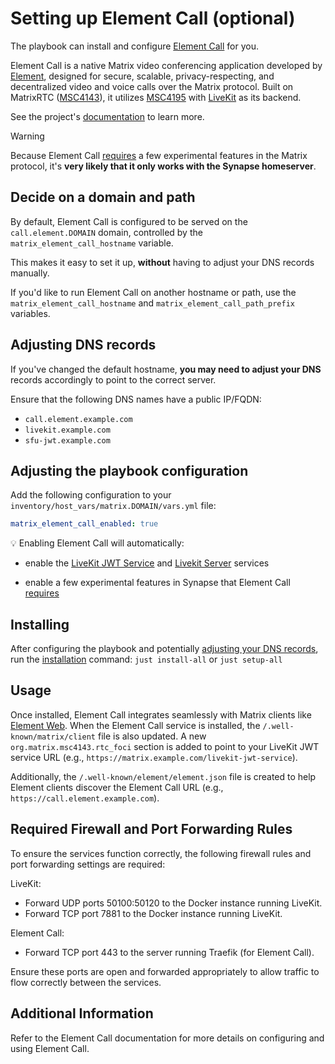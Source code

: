 <!--
SPDX-FileCopyrightText: 2024 wjbeckett
SPDX-FileCopyrightText: 2024 - 2025 Slavi Pantaleev

SPDX-License-Identifier: AGPL-3.0-or-later
-->

# Setting up Element Call (optional)

The playbook can install and configure [Element Call](https://github.com/element-hq/element-call) for you.

Element Call is a native Matrix video conferencing application developed by [Element](https://element.io), designed for secure, scalable, privacy-respecting, and decentralized video and voice calls over the Matrix protocol. Built on MatrixRTC ([MSC4143](https://github.com/matrix-org/matrix-spec-proposals/pull/4143)), it utilizes [MSC4195](https://github.com/hughns/matrix-spec-proposals/blob/hughns/matrixrtc-livekit/proposals/4195-matrixrtc-livekit.md) with [LiveKit](configuring-playbook-livekit-server.md) as its backend.

See the project's [documentation](https://github.com/element-hq/element-call) to learn more.

> [!WARNING]
>  Because Element Call [requires](https://github.com/element-hq/element-call/blob/93ae2aed9841e0b066d515c56bd4c122d2b591b2/docs/self-hosting.md#a-matrix-homeserver) a few experimental features in the Matrix protocol, it's <strong>very likely that it only works with the Synapse homeserver</strong>.

## Decide on a domain and path

By default, Element Call is configured to be served on the `call.element.DOMAIN` domain, controlled by the `matrix_element_call_hostname` variable.

This makes it easy to set it up, **without** having to adjust your DNS records manually.

If you'd like to run Element Call on another hostname or path, use the `matrix_element_call_hostname` and `matrix_element_call_path_prefix` variables.

## Adjusting DNS records

If you've changed the default hostname, **you may need to adjust your DNS** records accordingly to point to the correct server.

Ensure that the following DNS names have a public IP/FQDN:
- `call.element.example.com`
- `livekit.example.com`
- `sfu-jwt.example.com`

## Adjusting the playbook configuration

Add the following configuration to your `inventory/host_vars/matrix.DOMAIN/vars.yml` file:

```yaml
matrix_element_call_enabled: true
```

💡 Enabling Element Call will automatically:

- enable the [LiveKit JWT Service](configuring-playbook-livekit-jwt-service.md) and [Livekit Server](configuring-playbook-livekit-server.md) services

- enable a few experimental features in Synapse that Element Call [requires](https://github.com/element-hq/element-call/blob/93ae2aed9841e0b066d515c56bd4c122d2b591b2/docs/self-hosting.md#a-matrix-homeserver)

## Installing

After configuring the playbook and potentially [adjusting your DNS records](#adjusting-dns-records), run the [installation](installing.md) command: `just install-all` or `just setup-all`

## Usage

Once installed, Element Call integrates seamlessly with Matrix clients like [Element Web](configuring-playbook-client-element-web.md). When the Element Call service is installed, the `/.well-known/matrix/client` file is also updated. A new `org.matrix.msc4143.rtc_foci` section is added to point to your LiveKit JWT service URL (e.g., `https://matrix.example.com/livekit-jwt-service`).

Additionally, the `/.well-known/element/element.json` file is created to help Element clients discover the Element Call URL (e.g., `https://call.element.example.com`).

## Required Firewall and Port Forwarding Rules

To ensure the services function correctly, the following firewall rules and port forwarding settings are required:

LiveKit:

- Forward UDP ports 50100:50120 to the Docker instance running LiveKit.
- Forward TCP port 7881 to the Docker instance running LiveKit.

Element Call:

- Forward TCP port 443 to the server running Traefik (for Element Call).

Ensure these ports are open and forwarded appropriately to allow traffic to flow correctly between the services.

## Additional Information

Refer to the Element Call documentation for more details on configuring and using Element Call.
